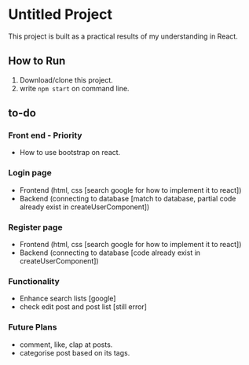 # Untitled Project
This project is built as a practical results of my understanding in React.

## How to Run
1. Download/clone this project.
2. write `npm start` on command line.


## to-do
### Front end - Priority
- How to use bootstrap on react.

### Login page 
- Frontend (html, css [search google for how to implement it to react])
- Backend (connecting to database [match to database, partial code already exist in createUserComponent])

### Register page
- Frontend (html, css [search google for how to implement it to react])
- Backend (connecting to database [code already exist in createUserComponent])

### Functionality
- Enhance search lists [google]
- check edit post and post list [still error]

### Future Plans
- comment, like, clap at posts.
- categorise post based on its tags.